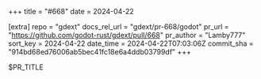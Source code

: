 +++
title = "#668"
date = 2024-04-22

[extra]
repo = "gdext"
docs_rel_url = "gdext/pr-668/godot"
pr_url = "https://github.com/godot-rust/gdext/pull/668"
pr_author = "Lamby777"
sort_key = 2024-04-22
date_time = 2024-04-22T07:03:06Z
commit_sha = "914bd68ed76006ab5bec41fc18e6a4ddb03799df"
+++

$PR_TITLE
